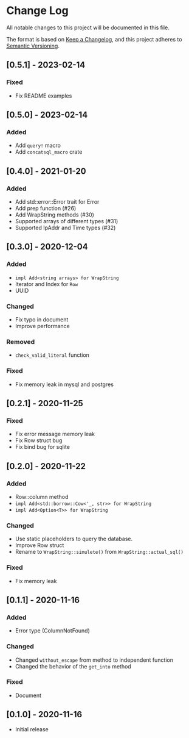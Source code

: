 # Change Log
All notable changes to this project will be documented in this file.

The format is based on [Keep a Changelog](https://keepachangelog.com/en/1.0.0/),
and this project adheres to [Semantic Versioning](https://semver.org/spec/v2.0.0.html).

## [0.5.1] - 2023-02-14
### Fixed
- Fix README examples

## [0.5.0] - 2023-02-14
### Added
- Add `query!` macro
- Add `concatsql_macro` crate

## [0.4.0] - 2021-01-20
### Added
- Add std::error::Error trait for Error
- Add prep function (#26)
- Add WrapString methods (#30)
- Supported arrays of different types (#31)
- Supported IpAddr and Time types (#32)

## [0.3.0] - 2020-12-04
### Added
- `impl Add<string arrays> for WrapString`
- Iterator and Index for `Row`
- UUID

### Changed
- Fix typo in document
- Improve performance

### Removed
- `check_valid_literal` function

### Fixed
- Fix memory leak in mysql and postgres

## [0.2.1] - 2020-11-25
### Fixed
- Fix error message memory leak
- Fix Row struct bug
- Fix bind bug for sqlite

## [0.2.0] - 2020-11-22
### Added
- Row::column method
- `impl Add<std::borrow::Cow<'_, str>> for WrapString`
- `impl Add<Option<T>> for WrapString`

### Changed
- Use static placeholders to query the database.
- Improve Row struct
- Rename to `WrapString::simulete()` from `WrapString::actual_sql()`

### Fixed
- Fix memory leak

## [0.1.1] - 2020-11-16
### Added
- Error type (ColumnNotFound)

### Changed
- Changed `without_escape` from method to independent function
- Changed the behavior of the `get_into` method

### Fixed
- Document

## [0.1.0] - 2020-11-16
- Initial release

